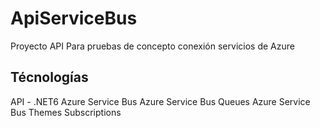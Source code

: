 # ApiServiceBus
Proyecto API  Para pruebas de concepto conexión servicios de Azure

## Técnologías
API - .NET6
Azure Service Bus
Azure Service Bus Queues
Azure Service Bus Themes
Subscriptions
